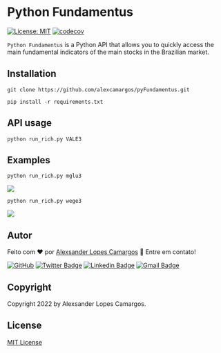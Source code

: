 # Python Fundamentus

[![License: MIT](https://img.shields.io/badge/License-MIT-green.svg)](LICENSE)
[![codecov](https://codecov.io/github/alexcamargos/pyFundamentus/branch/main/graph/badge.svg?token=44RJNBZZFQ)](https://codecov.io/github/alexcamargos/pyFundamentus)

`Python Fundamentus` is a Python API that allows you to quickly access the main fundamental indicators of the main stocks in the Brazilian market.

## Installation

`git clone https://github.com/alexcamargos/pyFundamentus.git`

`pip install -r requirements.txt`

## API usage

`python run_rich.py VALE3`

## Examples

`python run_rich.py mglu3`

![](screenshot/mglu3.png)

`python run_rich.py wege3`

![](screenshot/wege3.png)

## Autor

Feito com :heart: por [Alexsander Lopes Camargos](https://github.com/alexcamargos) :wave: Entre em contato!

[![GitHub](https://img.shields.io/badge/-AlexCamargos-1ca0f1?style=flat-square&labelColor=1ca0f1&logo=github&logoColor=white&link=https://github.com/alexcamargos)](https://github.com/alexcamargos)
[![Twitter Badge](https://img.shields.io/badge/-@alcamargos-1ca0f1?style=flat-square&labelColor=1ca0f1&logo=twitter&logoColor=white&link=https://twitter.com/alcamargos)](https://twitter.com/alcamargos)
[![Linkedin Badge](https://img.shields.io/badge/-alexcamargos-1ca0f1?style=flat-square&logo=Linkedin&logoColor=white&link=https://www.linkedin.com/in/alexcamargos/)](https://www.linkedin.com/in/alexcamargos/)
[![Gmail Badge](https://img.shields.io/badge/-alcamargos@vivaldi.net-1ca0f1?style=flat-square&labelColor=1ca0f1&logo=Gmail&logoColor=white&link=mailto:alcamargos@vivaldi.net)](mailto:alcamargos@vivaldi.net)

## Copyright

Copyright 2022 by Alexsander Lopes Camargos.

## License

[MIT License](LICENSE)
